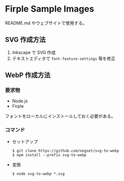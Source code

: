 # Firple Sample Images

README.md やウェブサイトで使用する。

## SVG 作成方法

1. Inkscape で SVG 作成
2. テキストエディタで `font-feature-settings` 等を修正

## WebP 作成方法

### 要求物

- Node.js
- Firple

フォントをローカルにインストールしておく必要がある。

### コマンド

- セットアップ

  ```
  $ git clone https://github.com/negset/svg-to-webp
  $ npm install --prefix svg-to-webp
  ```

- 変換

  ```
  $ node svg-to-webp *.svg
  ```

